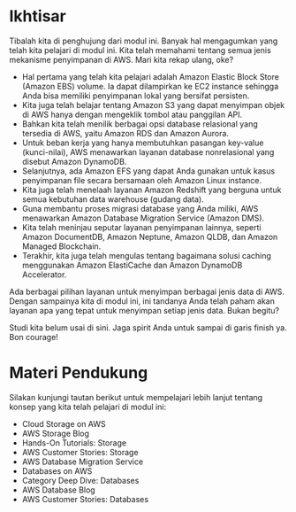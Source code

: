 # Ikhtisar
Tibalah kita di penghujung dari modul ini. Banyak hal mengagumkan yang telah kita pelajari di modul ini. Kita telah memahami tentang semua jenis mekanisme penyimpanan di AWS. Mari kita rekap ulang, oke?

  - Hal pertama yang telah kita pelajari adalah Amazon Elastic Block Store (Amazon EBS) volume. Ia dapat dilampirkan ke EC2 instance sehingga Anda bisa memiliki penyimpanan lokal yang bersifat persisten.
  - Kita juga telah belajar tentang Amazon S3 yang dapat menyimpan objek di AWS hanya dengan mengeklik tombol atau panggilan API.
  - Bahkan kita telah menilik berbagai opsi database relasional yang tersedia di AWS, yaitu Amazon RDS dan Amazon Aurora.
  - Untuk beban kerja yang hanya membutuhkan pasangan key-value (kunci-nilai), AWS menawarkan layanan database nonrelasional yang disebut Amazon DynamoDB.
  - Selanjutnya, ada Amazon EFS yang dapat Anda gunakan untuk kasus penyimpanan file secara bersamaan oleh Amazon Linux instance.
  - Kita juga telah menelaah layanan Amazon Redshift yang berguna untuk semua kebutuhan data warehouse (gudang data).
  - Guna membantu proses migrasi database yang Anda miliki, AWS menawarkan Amazon Database Migration Service (Amazon DMS).
  - Kita telah meninjau seputar layanan penyimpanan lainnya, seperti Amazon DocumentDB, Amazon Neptune, Amazon QLDB, dan Amazon Managed Blockchain.
  - Terakhir, kita juga telah mengulas tentang bagaimana solusi caching menggunakan Amazon ElastiCache dan Amazon DynamoDB Accelerator.

Ada berbagai pilihan layanan untuk menyimpan berbagai jenis data di AWS. Dengan sampainya kita di modul ini, ini tandanya Anda telah paham akan layanan apa yang tepat untuk menyimpan setiap jenis data. Bukan begitu?

Studi kita belum usai di sini. Jaga spirit Anda untuk sampai di garis finish ya. Bon courage!

# Materi Pendukung
Silakan kunjungi tautan berikut untuk mempelajari lebih lanjut tentang konsep yang kita telah pelajari di modul ini:

  - Cloud Storage on AWS
  - AWS Storage Blog
  - Hands-On Tutorials: Storage
  - AWS Customer Stories: Storage
  - AWS Database Migration Service
  - Databases on AWS
  - Category Deep Dive: Databases
  - AWS Database Blog
  - AWS Customer Stories: Databases
  